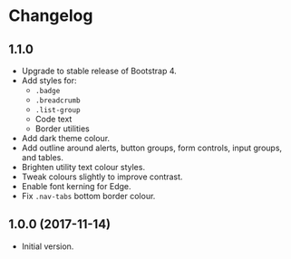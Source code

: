# Changelog

## 1.1.0

- Upgrade to stable release of Bootstrap 4.
- Add styles for:
  - `.badge`
  - `.breadcrumb`
  - `.list-group`
  - Code text
  - Border utilities
- Add dark theme colour.
- Add outline around alerts, button groups, form controls, input groups, and tables.
- Brighten utility text colour styles.
- Tweak colours slightly to improve contrast.
- Enable font kerning for Edge.
- Fix `.nav-tabs` bottom border colour.

## 1.0.0 (2017-11-14)

- Initial version.
